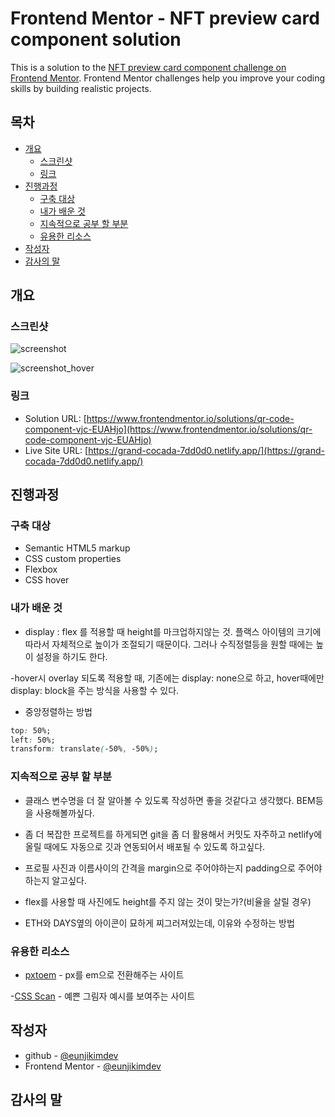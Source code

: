 # Frontend Mentor - NFT preview card component solution

This is a solution to the [NFT preview card component challenge on Frontend Mentor](https://www.frontendmentor.io/challenges/nft-preview-card-component-SbdUL_w0U). Frontend Mentor challenges help you improve your coding skills by building realistic projects.

## 목차

- [개요](#개요)
  - [스크린샷](#스크린샷)
  - [링크](#링크)
- [진행과정](#진행과정)
  - [구축 대상](#구축-대상)
  - [내가 배운 것](#내가-배운-것)
  - [지속적으로 공부 할 부분](#지속적으로-공부-할-부분)
  - [유용한 리소스](#유용한-리소스)
- [작성자](#작성자)
- [감사의 말](#감사의-말)

## 개요

### 스크린샷

![screenshot](https://user-images.githubusercontent.com/107173877/221366818-d619927b-7f80-43d7-aa44-6bc95693f866.jpg)

![screenshot_hover](https://user-images.githubusercontent.com/107173877/221366916-a070275e-2040-4270-8f0f-d730ec3ba2e9.jpg)

### 링크

- Solution URL: [https://www.frontendmentor.io/solutions/qr-code-component-vjc-EUAHjo](https://www.frontendmentor.io/solutions/qr-code-component-vjc-EUAHjo)
- Live Site URL: [https://grand-cocada-7dd0d0.netlify.app/](https://grand-cocada-7dd0d0.netlify.app/)

## 진행과정

### 구축 대상

- Semantic HTML5 markup
- CSS custom properties
- Flexbox
- CSS hover

### 내가 배운 것

- display : flex 를 적용할 때 height를 마크업하지않는 것.
  플랙스 아이템의 크기에 따라서 자체적으로 높이가 조절되기 때문이다. 그러나 수직정렬등을 원할 때에는 높이 설정을 하기도 한다.

-hover시 overlay 되도록 적용할 때, 기존에는 display: none으로 하고, hover때에만 display: block을 주는 방식을 사용할 수 있다.

- 중앙정렬하는 방법

```css
top: 50%;
left: 50%;
transform: translate(-50%, -50%);
```

### 지속적으로 공부 할 부분

- 클래스 변수명을 더 잘 알아볼 수 있도록 작성하면 좋을 것같다고 생각했다. BEM등을 사용해볼까싶다.

- 좀 더 복잡한 프로젝트를 하게되면 git을 좀 더 활용해서 커밋도 자주하고 netlify에 올릴 때에도 자동으로 깃과 연동되어서 배포될 수 있도록 하고싶다.

- 프로필 사진과 이름사이의 간격을 margin으로 주어야하는지 padding으로 주어야하는지 알고싶다.

- flex를 사용할 때 사진에도 height를 주지 않는 것이 맞는가?(비율을 살릴 경우)

- ETH와 DAYS옆의 아이콘이 묘하게 찌그러져있는데, 이유와 수정하는 방법

### 유용한 리소스

- [pxtoem](http://pxtoem.com/) - px를 em으로 전환해주는 사이트

-[CSS Scan](https://getcssscan.com/css-box-shadow-examples) - 예쁜 그림자 예시를 보여주는 사이트

## 작성자

- github - [@eunjikimdev](https://github.com/eunjikimdev)
- Frontend Mentor - [@eunjikimdev](https://www.frontendmentor.io/profile/eunjikimdev)

## 감사의 말
